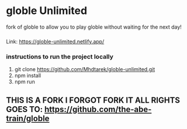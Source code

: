 # globle Unlimited
fork of globle to allow you to play globle without waiting for the next day!
###
Link: https://globle-unlimited.netlify.app/


### instructions to run the project locally
1. git clone https://github.com/Mhdtarek/globle-unlimited.git
2. npm install
3. npm run

## THIS IS A FORK I FORGOT FORK IT ALL RIGHTS GOES TO: https://github.com/the-abe-train/globle

